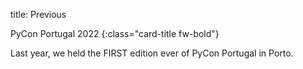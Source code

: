 title: Previous


PyCon Portugal 2022
{:class="card-title fw-bold"}

Last year, we held the FIRST edition ever of PyCon Portugal in Porto.
